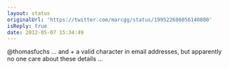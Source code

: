 ```yaml
---
layout: status
originalUrl: 'https://twitter.com/marcgg/status/199522686056140800'
isReply: true
date: 2012-05-07 15:34:49
---
```


@thomasfuchs ... and + a valid character in email addresses, but apparently no one care about these details ...
